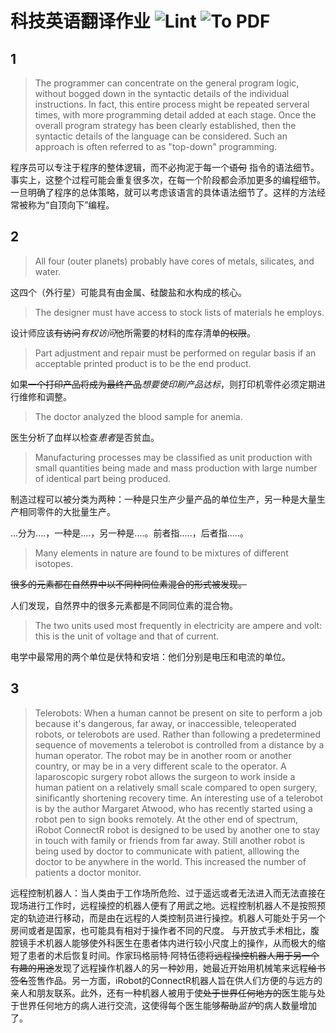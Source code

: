 # 科技英语翻译作业 ![Lint](https://github.com/chfanghr/TET-homework/workflows/Lint/badge.svg) ![To PDF](https://github.com/chfanghr/TET-homework/workflows/To%20PDF/badge.svg)

## 1

> The programmer can concentrate on the general program logic, without bogged down in the syntactic details of the individual instructions. In fact, this entire process might be repeated serveral times, with more programming detail added at each stage. Once the overall program strategy has been clearly established, then the syntactic details of the language can be considered. Such an approach is often referred to as "top-down" programming.

程序员可以专注于程序的整体逻辑，而不必拘泥于每一个~~语句~~ 指令的语法细节。事实上，这整个过程可能会重复很多次，在每一个阶段都会添加更多的编程细节。一旦明确了程序的总体策略，就可以考虑该语言的具体语法细节了。这样的方法经常被称为“自顶向下”编程。

## 2

> All four (outer planets) probably have cores of metals, silicates, and water.

这四个（外行星）可能具有由金属、硅酸盐和水构成的核心。

> The designer must have access to stock lists of materials he employs.

设计师应该~~有访问~~*有权访问*他所需要的材料的库存清单~~的权限~~。

> Part adjustment and repair must be performed on regular basis if an acceptable printed product is to be the end product.

如果~~一个打印产品将成为最终产品~~*想要使印刷产品达标*，则打印机零件必须定期进行维修和调整。

> The doctor analyzed the blood sample for anemia.

医生分析了血样以检查*患者*是否贫血。

> Manufacturing processes may be classified as unit production with small quantities being made and mass production with large number of identical part being produced.

制造过程可以被分类为两种：一种是只生产少量产品的单位生产，另一种是大量生产相同零件的大批量生产。

...分为....，一种是....，另一种是....。前者指.....，后者指.....。 

> Many elements in nature are found to be mixtures of different isotopes.

~~很多的元素都在自然界中以不同种同位素混合的形式被发现。~~

人们发现，自然界中的很多元素都是不同同位素的混合物。

> The two units used most frequently in electricity are ampere and volt: this is the unit of voltage and that of current.

电学中最常用的两个单位是伏特和安培：他们分别是电压和电流的单位。

## 3

> Telerobots: When a human cannot be present on site to perform a job because it's dangerous, far away, or inaccessible, teleoperated robots, or telerobots are used. Rather than following a predetermined sequence of movements a telerobot is controlled from a distance by a human operator. The robot may be in another room or another country, or may be in a very different scale to the operator. A laparoscopic surgery robot allows the surgeon to work inside a human patient on a relatively small scale compared to open surgery, sinificantly shortening recovery time. An interesting use of a telerobot is by the author Margaret Atwood, who has recently started using a robot pen to sign books remotely. At the other end of spectrum, iRobot ConnectR robot is designed to be used by another one to stay in touch with family or friends from far away. Still another robot is being used by doctor to communicate with patient, alllowing the doctor to be anywhere in the world. This increased the number of patients a doctor monitor.

远程控制机器人：当人类由于工作场所危险、过于遥远或者无法进入而无法直接在现场进行工作时，远程操控的机器人便有了用武之地。远程控制机器人不是按照预定的轨迹进行移动，而是由在远程的人类控制员进行操控。机器人可能处于另一个房间或者是国家，也可能具有相对于操作者不同的尺度。 与开放式手术相比，腹腔镜手术机器人能够使外科医生在患者体内进行较小尺度上的操作，从而极大的缩短了患者的术后恢复时间。作家玛格丽特·阿特伍德~~将远程操控机器人用于另一个有趣的用途~~发现了远程操作机器人的另一种妙用，她最近开始用机械笔来远程~~给书签名~~签售作品。另一方面，iRobot的ConnectR机器人旨在供人们方便的与远方的亲人和朋友联系。此外，还有一种机器人被用于使~~处于世界任何地方的~~医生能与处于世界任何地方的病人进行交流，这使得每个医生能够~~帮助~~*监护*的病人数量增加了。






